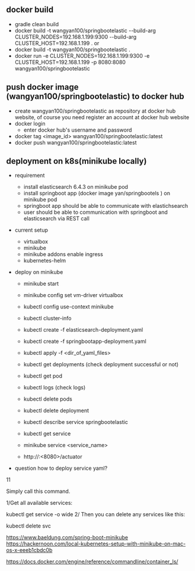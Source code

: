 
## docker build 
- gradle clean build 
- docker build  -t wangyan100/springbootelastic --build-arg CLUSTER_NODES=192.168.1.199:9300 --build-arg CLUSTER_HOST=192.168.1.199 .
or 
- docker build  -t wangyan100/springbootelastic . 
- docker run -e CLUSTER_NODES=192.168.1.199:9300 -e CLUSTER_HOST=192.168.1.199 -p 8080:8080 wangyan100/springbootelastic

## push docker image (wangyan100/springbootelastic) to docker hub
- create wangyan100/springbootelastic as repository at docker hub website, of course you need register an account at docker hub website
- docker login
  - enter docker hub's username and password 
- docker tag <image_id> wangyan100/springbootelastic:latest 
- docker push wangyan100/springbootelastic:latest

## deployment on k8s(minikube locally)

- requirement 
  - install elasticsearch 6.4.3  on minikube pod
  - install springboot app (docker image yan/springbootels ) on minikube pod
  - springboot app should be able to communicate with elastichsearch 
  - user should be able to communication with springboot and elasticsearch via REST call

- current setup
  - virtualbox 
  - minikube
  - minikube addons enable ingress
  - kubernetes-helm 
  
- deploy on minikube
  - minikube start
  - minikube config set vm-driver virtualbox
  - kubectl config use-context minikube
  - kubectl cluster-info
  
  - kubectl create -f elasticsearch-deployment.yaml 
  - kubectl create -f springbootapp-deployment.yaml 
  - kubectl apply -f <dir_of_yaml_files>
  - kubectl get deployments (check deployment successful or not)
  - kubectl get pod
  - kubectl logs <pod id> (check logs)
  - kubectl delete pods <pod id>
  - kubectl delete deployment <label name>
  - kubectl describe service springbootelastic
  - kubectl get service
  - minikube service <service_name>
  
  - http://<IP>:<8080>/actuator
  
- question how to deploy service yaml?
  

11

Simply call this command.

1/Get all available services:

kubectl get service -o wide
2/ Then you can delete any services like this:

kubectl delete svc <YourServiceName>

https://www.baeldung.com/spring-boot-minikube
https://hackernoon.com/local-kubernetes-setup-with-minikube-on-mac-os-x-eeeb1cbdc0b

https://docs.docker.com/engine/reference/commandline/container_ls/ 
